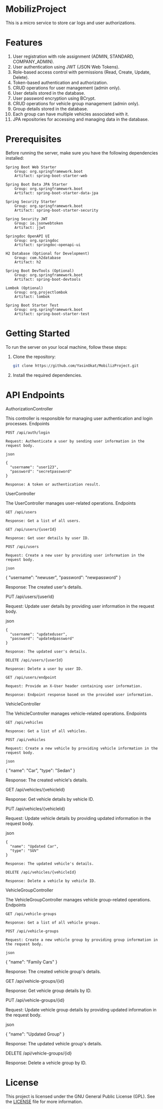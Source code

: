 # MobilizProject

This is a micro service to store car logs and user authorizations.

# Features

  1. User registration with role assignment (ADMIN, STANDARD, COMPANY_ADMIN).
  2. User authentication using JWT (JSON Web Tokens).
  3. Role-based access control with permissions (Read, Create, Update, Delete).
  4. Token-based authentication and authorization.
  5. CRUD operations for user management (admin only).
  6. User details stored in the database.
  7. User password encryption using BCrypt.
  8. CRUD operations for vehicle group management (admin only).
  9. Group details stored in the database.
  10. Each group can have multiple vehicles associated with it.
  11. JPA repositories for accessing and managing data in the database.

# Prerequisites

Before running the server, make sure you have the following dependencies installed:

    Spring Boot Web Starter
        Group: org.springframework.boot
        Artifact: spring-boot-starter-web

    Spring Boot Data JPA Starter
        Group: org.springframework.boot
        Artifact: spring-boot-starter-data-jpa

    Spring Security Starter
        Group: org.springframework.boot
        Artifact: spring-boot-starter-security

    Spring Security JWT
        Group: io.jsonwebtoken
        Artifact: jjwt

    Springdoc OpenAPI UI
        Group: org.springdoc
        Artifact: springdoc-openapi-ui

    H2 Database (Optional for Development)
        Group: com.h2database
        Artifact: h2

    Spring Boot DevTools (Optional)
        Group: org.springframework.boot
        Artifact: spring-boot-devtools

    Lombok (Optional)
        Group: org.projectlombok
        Artifact: lombok

    Spring Boot Starter Test
        Group: org.springframework.boot
        Artifact: spring-boot-starter-test

# Getting Started

To run the server on your local machine, follow these steps:

   1. Clone the repository: 
      ```bash
      git clone https://github.com/YasinOkat/MobilizProject.git
      
   2. Install the required dependencies.

# API Endpoints

AuthorizationController

This controller is responsible for managing user authentication and login processes.
Endpoints

    POST /api/auth/login

    Request: Authenticate a user by sending user information in the request body.

    json

    {
      "username": "user123",
      "password": "secretpassword"
    }

    Response: A token or authentication result.

UserController

The UserController manages user-related operations.
Endpoints

    GET /api/users

    Response: Get a list of all users.

    GET /api/users/{userId}

    Response: Get user details by user ID.

    POST /api/users

    Request: Create a new user by providing user information in the request body.

    json

{
  "username": "newuser",
  "password": "newpassword"
}

Response: The created user's details.

PUT /api/users/{userId}

Request: Update user details by providing user information in the request body.

json

    {
      "username": "updateduser",
      "password": "updatedpassword"
    }

    Response: The updated user's details.

    DELETE /api/users/{userId}

    Response: Delete a user by user ID.

    GET /api/users/endpoint

    Request: Provide an X-User header containing user information.

    Response: Endpoint response based on the provided user information.

VehicleController

The VehicleController manages vehicle-related operations.
Endpoints

    GET /api/vehicles

    Response: Get a list of all vehicles.

    POST /api/vehicles

    Request: Create a new vehicle by providing vehicle information in the request body.

    json

{
  "name": "Car",
  "type": "Sedan"
}

Response: The created vehicle's details.

GET /api/vehicles/{vehicleId}

Response: Get vehicle details by vehicle ID.

PUT /api/vehicles/{vehicleId}

Request: Update vehicle details by providing updated information in the request body.

json

    {
      "name": "Updated Car",
      "type": "SUV"
    }

    Response: The updated vehicle's details.

    DELETE /api/vehicles/{vehicleId}

    Response: Delete a vehicle by vehicle ID.

VehicleGroupController

The VehicleGroupController manages vehicle group-related operations.
Endpoints

    GET /api/vehicle-groups

    Response: Get a list of all vehicle groups.

    POST /api/vehicle-groups

    Request: Create a new vehicle group by providing group information in the request body.

    json

{
  "name": "Family Cars"
}

Response: The created vehicle group's details.

GET /api/vehicle-groups/{id}

Response: Get vehicle group details by ID.

PUT /api/vehicle-groups/{id}

Request: Update vehicle group details by providing updated information in the request body.

json

{
  "name": "Updated Group"
}

Response: The updated vehicle group's details.

DELETE /api/vehicle-groups/{id}

Response: Delete a vehicle group by ID.

# License

This project is licensed under the GNU General Public License (GPL). See the [LICENSE](LICENSE) file for more information.
